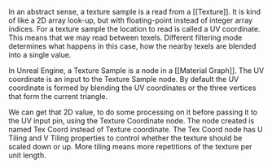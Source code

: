 In an abstract sense, a texture sample is a read from a [[Texture]].
It is kind of like a 2D array look-up, but with floating-point instead of integer array indices.
For a texture sample the location to read is called a UV coordinate.
This means that we may read between texels.
Different filtering mode determines what happens in this case, how the nearby texels are blended into a single value.

In Unreal Engine, a Texture Sample is a node in a [[Material Graph]].
The UV coordinate is an input to the Texture Sample node.
By default the UV coordinate is formed by blending the UV coordinates or the three vertices that form the current triangle.

We can get that 2D value, to do some processing on it before passing it to the UV input pin, using the Texture Coordinate node.
The node created is named Tex Coord instead of Texture coordinate.
The Tex Coord node has U Tiling and V Tiling properties to control whether the texture should be scaled down or up.
More tiling means more repetitions of the texture per unit length.

